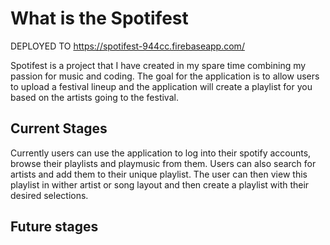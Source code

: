 # What is the Spotifest

DEPLOYED TO
https://spotifest-944cc.firebaseapp.com/

Spotifest is a project that I have created in my spare time combining my passion for music and coding. The goal for the application is to allow users to upload a festival lineup and the application will create a playlist for you based on the artists going to the festival.

## Current Stages

Currently users can use the application to log into their spotify accounts, browse their playlists and playmusic from them. Users can also search for artists and add them to their unique playlist. The user can then view this playlist in wither artist or song layout and then create a playlist with their desired selections.

## Future stages


